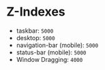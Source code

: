 # Z-Indexes
- taskbar: `5000`
- desktop: `5000`
- navigation-bar (mobile): `5000`
- status-bar (mobile): `5000`
- Window Dragging: `4000`
